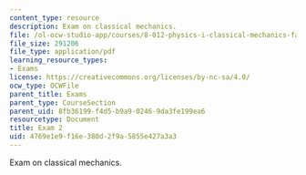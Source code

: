 ```yaml
---
content_type: resource
description: Exam on classical mechanics.
file: /ol-ocw-studio-app/courses/8-012-physics-i-classical-mechanics-fall-2008/4769e1e9f16e380d2f9a5855e427a3a3_exam2.pdf
file_size: 291206
file_type: application/pdf
learning_resource_types:
- Exams
license: https://creativecommons.org/licenses/by-nc-sa/4.0/
ocw_type: OCWFile
parent_title: Exams
parent_type: CourseSection
parent_uid: 8fb36199-f4d5-b9a9-0246-9da3fe199ea6
resourcetype: Document
title: Exam 2
uid: 4769e1e9-f16e-380d-2f9a-5855e427a3a3
---
```

Exam on classical mechanics.